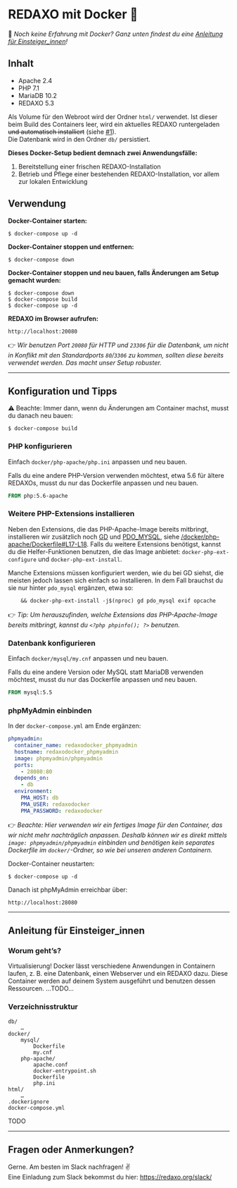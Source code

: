 # REDAXO mit Docker :whale:

:rocket: _Noch keine Erfahrung mit Docker? Ganz unten findest du eine [Anleitung für Einsteiger\_innen](#anleitung-für-einsteiger_innen)!_

## Inhalt

* Apache 2.4
* PHP 7.1
* MariaDB 10.2
* REDAXO 5.3

Als Volume für den Webroot wird der Ordner `html/` verwendet. Ist dieser beim Build des Containers leer, wird ein aktuelles REDAXO runtergeladen ~~und automatisch installiert~~ (siehe [#1](https://github.com/FriendsOfREDAXO/redaxo-mit-docker/issues/1)).  
Die Datenbank wird in den Ordner `db/` persistiert.

__Dieses Docker-Setup bedient demnach zwei Anwendungsfälle:__

1. Bereitstellung einer frischen REDAXO-Installation
2. Betrieb und Pflege einer bestehenden REDAXO-Installation, vor allem zur lokalen Entwicklung

## Verwendung

__Docker-Container starten:__

    $ docker-compose up -d

__Docker-Container stoppen und entfernen:__

    $ docker-compose down

__Docker-Container stoppen und neu bauen, falls Änderungen am Setup gemacht wurden:__

    $ docker-compose down
    $ docker-compose build
    $ docker-compose up -d

__REDAXO im Browser aufrufen:__

    http://localhost:20080

:point_right: _Wir benutzen Port `20080` für HTTP und `23306` für die Datenbank, um nicht in Konflikt mit den Standardports `80`/`3306` zu kommen, sollten diese bereits verwendet werden. Das macht unser Setup robuster._

---

## Konfiguration und Tipps

:warning: Beachte: Immer dann, wenn du Änderungen am Container machst, musst du danach neu bauen:

    $ docker-compose build

### PHP konfigurieren

Einfach `docker/php-apache/php.ini` anpassen und neu bauen.

Falls du eine andere PHP-Version verwenden möchtest, etwa 5.6 für ältere REDAXOs, musst du nur das Dockerfile anpassen und neu bauen.

```dockerfile
FROM php:5.6-apache
```

### Weitere PHP-Extensions installieren

Neben den Extensions, die das PHP-Apache-Image bereits mitbringt, installieren wir zusätzlich noch [GD](http://php.net/manual/de/book.image.php) und [PDO_MYSQL](http://php.net/manual/de/ref.pdo-mysql.php), siehe [/docker/php-apache/Dockerfile#L17-L18](https://github.com/FriendsOfREDAXO/redaxo-mit-docker/blob/master/docker/php-apache/Dockerfile#L17-L18). Falls du weitere Extensions benötigst, kannst du die Helfer-Funktionen benutzen, die das Image anbietet: `docker-php-ext-configure` und `docker-php-ext-install`.

Manche Extensions müssen konfiguriert werden, wie du bei GD siehst, die meisten jedoch lassen sich einfach so installieren. In dem Fall brauchst du sie nur hinter `pdo_mysql` ergänzen, etwa so:

```dockerfile
    && docker-php-ext-install -j$(nproc) gd pdo_mysql exif opcache
```

:point_right: _Tip: Um herauszufinden, welche Extensions das PHP-Apache-Image bereits mitbringt, kannst du `<?php phpinfo(); ?>` benutzen._

### Datenbank konfigurieren

Einfach `docker/mysql/my.cnf` anpassen und neu bauen.

Falls du eine andere Version oder MySQL statt MariaDB verwenden möchtest, musst du nur das Dockerfile anpassen und neu bauen.

```dockerfile
FROM mysql:5.5
```

### phpMyAdmin einbinden

In der `docker-compose.yml` am Ende ergänzen:

```yaml
phpmyadmin:
  container_name: redaxodocker_phpmyadmin
  hostname: redaxodocker_phpmyadmin
  image: phpmyadmin/phpmyadmin
  ports:
    - 28080:80
  depends_on:
    - db
  environment:
    PMA_HOST: db
    PMA_USER: redaxodocker
    PMA_PASSWORD: redaxodocker
```

:point_right: _Beachte: Hier verwenden wir ein fertiges Image für den Container, das wir nicht mehr nachträglich anpassen. Deshalb können wir es direkt mittels `image: phpmyadmin/phpmyadmin` einbinden und benötigen kein separates Dockerfile im `docker/`-Ordner, so wie bei unseren anderen Containern._

Docker-Container neustarten:

    $ docker-compose up -d

Danach ist phpMyAdmin erreichbar über:

    http://localhost:28080

---

## Anleitung für Einsteiger\_innen

### Worum geht’s?

Virtualisierung! Docker lässt verschiedene Anwendungen in Containern laufen, z. B. eine Datenbank, einen Webserver und ein REDAXO dazu. Diese Container werden auf deinem System ausgeführt und benutzen dessen Ressourcen. …TODO…

### Verzeichnisstruktur

    db/
        …
    docker/
        mysql/
            Dockerfile
            my.cnf
        php-apache/
            apache.conf
            docker-entrypoint.sh
            Dockerfile
            php.ini
    html/
        …
    .dockerignore
    docker-compose.yml

TODO

---

## Fragen oder Anmerkungen?

Gerne. Am besten im Slack nachfragen! ✌️  
Eine Einladung zum Slack bekommst du hier: https://redaxo.org/slack/
